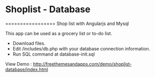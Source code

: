 # Shoplist - Database
=================
Shop list with Angularjs and Mysql

This app can be used as a grocery list or to-do list.

* Download files.
* Edit /includes/db.php with your database connection information.
* Run SQL command at database-init.sql

View Demo : <a target="_blank" href="http://freethemesandapps.com/demo/shoplist-database/index.html">http://freethemesandapps.com/demo/shoplist-database/index.html</a>
